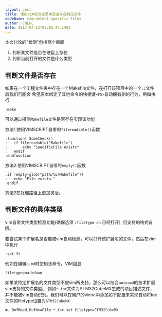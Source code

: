 ```yaml
---
layout: post
title: 使用vim检测目录中是否存在特定文件
codeName: vim-detect-specific-files
author: CNLHC
date: 2017-04-12T07:03:47.149Z
---
```


本文讨论的"检测"包括两个层面

1. 判断某文件是否在硬盘上存在
2. 判断当前打开的文件是什么类型

## 判断文件是否存在

如果在一个工程文件夹中存在一个Makefile文件，在打开该项目中的一个`.c`文件后我们可能会
希望原本绑定了其他命令的快捷键`<F5>`自动拥有别的行为，例如执行

    :make

可以通过探测`Makefile`文件是否存在实现该功能

方法1:使用VIMSCRIPT自带的`filereadable()`函数

    :function! SomeCheck()
    :   if filereadable("Makefile")
    :       echo "SpecificFile exists"
    :   endif
    :endfunction

方法2:使用VIMSCRIPT自带的`empty()`函数

    :if !empty(glob("path/to/Makefile"))
    :   echo "File exists."
    :endif

方法2在处理路径上更加灵活。

## 判断文件的具体类型

vim自带文件类型检测功能(确保选项 `:filetype on` 已经打开), 但支持的格式有限。

要尝试某个扩展名是否能被vim自动检测，可以打开该扩展名的文件，然后在vim中执行

    :set ft

例如在编辑`a.md`时使用该命令，VIM回显

    filetype=markdown

如果某特定扩展名的文件类型不被vim所支持，那么可以结合`autocmd`的技术扩展vim支持的文件类型。
例如`*.ioc`文件为STM32CubeMX生成的项目描述文件，并不能被vim自动识别。我们可以在用户的vimrc中添加如下配置来实现自动将ioc文件的filetype设置为`STM32CubeMX`

    au BufRead,BufNewFile *.ioc set filetype=STM32CubeMX
